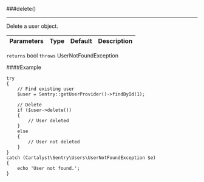 <a id="delete"></a>
###delete()

----------

Delete a user object.

Parameters                   | Type            | Default       | Description
:--------------------------- | :-------------: | :------------ | :--------------

`returns` bool
`throws`  UserNotFoundException

####Example

	try
	{
		// Find existing user
		$user = Sentry::getUserProvider()->findById(1);

		// Delete
		if ($user->delete())
		{
			// User deleted
		}
		else
		{
			// User not deleted
		}
	}
	catch (Cartalyst\Sentry\Users\UserNotFoundException $e)
	{
		echo 'User not found.';
	}